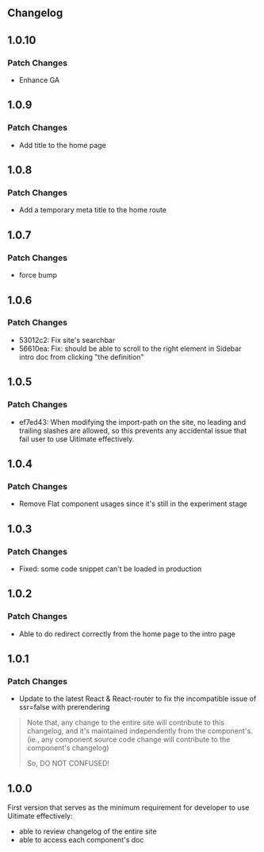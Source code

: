 ## Changelog

## 1.0.10

### Patch Changes

- Enhance GA

## 1.0.9

### Patch Changes

- Add title to the home page

## 1.0.8

### Patch Changes

- Add a temporary meta title to the home route

## 1.0.7

### Patch Changes

- force bump

## 1.0.6

### Patch Changes

- 53012c2: Fix site's searchbar
- 56610ea: Fix: should be able to scroll to the right element in Sidebar intro doc from clicking "the definition"

## 1.0.5

### Patch Changes

- ef7ed43: When modifying the import-path on the site, no leading and trailing slashes are allowed, so this prevents any accidental issue that fail user to use Uitimate effectively.

## 1.0.4

### Patch Changes

- Remove Flat component usages since it's still in the experiment stage

## 1.0.3

### Patch Changes

- Fixed: some code snippet can't be loaded in production

## 1.0.2

### Patch Changes

- Able to do redirect correctly from the home page to the intro page

## 1.0.1

### Patch Changes

- Update to the latest React & React-router to fix the incompatible issue of ssr=false with prerendering

> Note that, any change to the entire site will contribute to this changelog, and it's maintained independently from the component's.
> (ie., any component source code change will contribute to the component's changelog)
>
> So, DO NOT CONFUSED!

## 1.0.0

First version that serves as the minimum requirement for developer to use Uitimate effectively:

- able to review changelog of the entire site
- able to access each component's doc
